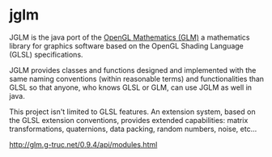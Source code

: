 jglm
====

JGLM is the java port of the [OpenGL Mathematics (GLM)](http://glm.g-truc.net/0.9.7/index.html) a mathematics library for graphics software based on the OpenGL Shading Language (GLSL) specifications.

JGLM provides classes and functions designed and implemented with the same naming conventions (within reasonable terms) and functionalities than GLSL so that anyone, who knows GLSL or GLM, can use JGLM as well in java.

This project isn't limited to GLSL features. An extension system, based on the GLSL extension conventions, provides extended capabilities: matrix transformations, quaternions, data packing, random numbers, noise, etc...


http://glm.g-truc.net/0.9.4/api/modules.html
